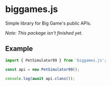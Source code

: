 # biggames.js

Simple library for Big Game's public APIs.

_Note: This package isn't finished yet._

## Example

```js
import { PetSimulator99 } from 'biggames.js';

const api = new PetSimulator99();

console.log(await api.clans());
```
